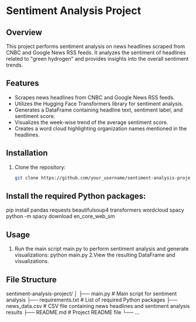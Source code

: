# Sentiment Analysis Project

## Overview
This project performs sentiment analysis on news headlines scraped from CNBC and Google News RSS feeds. It analyzes the sentiment of headlines related to "green hydrogen" and provides insights into the overall sentiment trends.

## Features
- Scrapes news headlines from CNBC and Google News RSS feeds.
- Utilizes the Hugging Face Transformers library for sentiment analysis.
- Generates a DataFrame containing headline text, sentiment label, and sentiment score.
- Visualizes the week-wise trend of the average sentiment score.
- Creates a word cloud highlighting organization names mentioned in the headlines.

## Installation
1. Clone the repository:
   ```bash
   git clone https://github.com/your_username/sentiment-analysis-project.git
## Install the required Python packages:
   pip install pandas requests beautifulsoup4 transformers wordcloud spacy
   python -m spacy download en_core_web_sm

## Usage
   1. Run the main script main.py to perform sentiment analysis and generate visualizations:
    python main.py
  2.View the resulting DataFrame and visualizations.
## File Structure
sentiment-analysis-project/
│
├── main.py                # Main script for sentiment analysis
├── requirements.txt       # List of required Python packages
├── news_data.csv          # CSV file containing news headlines and sentiment analysis results
├── README.md              # Project README file
└── ...
